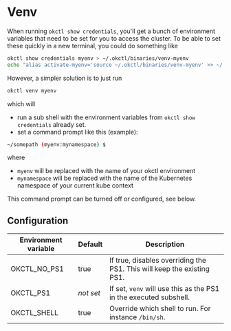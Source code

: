 # Venv

When running `okctl show credentials`, you'll get a bunch of environment variables that need to be set for you to
access the cluster. To be able to set these quickly in a new terminal, you could do something like

```bash
okctl show credentials myenv > ~/.okctl/binaries/venv-myenv
echo "alias activate-myenv='source ~/.okctl/binaries/venv-myenv' >> ~/.bash_aliases"
```

However, a simpler solution is to just run

```bash
okctl venv myenv
```

which will
* run a sub shell with the environment variables from `okctl show credentials` already set.
* set a command prompt like this (example):

```bash
~/somepath (myenv:mynamespace) $
```

where

* `myenv` will be replaced with the name of your okctl environment
* `mynamespace` will be replaced with the name of the Kubernetes namespace of your current kube context

This command prompt can be turned off or configured, see below.

## Configuration

| Environment variable      | Default   | Description                                                            |
| ------------------        | --------- | ---------------------------------------------------------------------- |
| OKCTL_NO_PS1              | true      | If true, disables overriding the PS1. This will keep the existing PS1. |
| OKCTL_PS1                 | *not set* | If set, `venv` will use this as the PS1 in the executed subshell.      |
| OKCTL_SHELL               | true      | Override which shell to run. For instance `/bin/sh`.                   |


